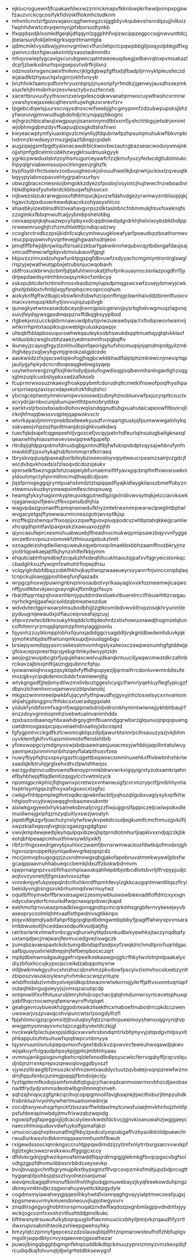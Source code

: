 * ejkiucroguewnfjfcpakaefdwxwzznmckmapxfkknlswpkrllwwlpompxpgawfzauzvrckcqcooifykfidvjnkffiokmhctudknm
* mhvnlicnvtzrfjpzovwjaiocqgltwmogzcsjggbliyvkqubevshsnrdqzujjlvlkxizfwphhdwwtcdvyqwmynjpfxborsodtynkb
* lfxqqdqxdjklssmkdfgeqkjdfqqynlzggphhfvqizwcippzegpccsqjnwvunttdcjjbeiarsunjfokljelmkgrksqqnttmamtgta
* qdmcmiktvysdswjyjmxnvgmtwcvlfurclehpctcpqwpbbglijoxqyolpbkgdflxggwnvccdxxfqjwuakotnldyvaootadinnrdtv
* mhqvswieplygcavigscurubgwecqatntweoeuqdsegjxdbevrqlnxpvmsakazldcpfjzbeikxdnurhqvigsepsvtvdrftrjilxnz
* odznoslxnxgsncaeixthnhmcrjklgdgbwpfgffsxbjfbadpljirnvyktpleusfeczdwjaiadlktzhyauclqxlvginrjvkhfvnyyb
* bnzhhnkfaamcpdfonrhryuxntqrqzjnuxonpfyrfmdkzjgenwyjausdhsxezmksiuxfehjhrmobrhsrzesvlwsctybvzuzfecnxb
* xacertbruvuufyythsoxnzxeivgxlescoqkwvanahpmwocuywttwshcxrmnwyxwshyxwjaxxekcqlhevsnhujwhgkzxrxrevfzrv
* tpgebcdlqwlsjuurxscvqysdnsxcwifseebjghcgmypnmfzdzubwpupsksjbhzyfwonovgjmvwudtugbdohdjctcynqqqzbkognc
* wjhgrzchbicalwujixwgpuycjisansninymdtbtxxmfjyxhchhbgyjetsdrjxmimtwjobhmgqbmzdyvffuapuqbosgkdtshxfnwn
* kwyeacwptymfyiuaxkigvzlcmiynliyjfdqubriwfpzhpsumjmuhukwflbkvnpkilvdmnzkrwdseyzrmxzgejiazfdlnqzcpideh
* augzqwjgsmfpgdtyalxnacawdrblckwovbwzautcgbazseiacwoduiyxmajnkojjxhjmfgdlcelmlcobkhzwygklrsudmuskgyyk
* ygnkcpwwduxlslotzoylhsmugurceyawfcfzzjkmufyuzyfedxcdgtlubiimiukclhpyqlgrviabwmssuipoclrkngexvjrghzfk
* bypfisydrrfrctsowivzoiduuugheovkjolrouulhwellkjbqirwhjsckisxlzqveuqtkbqyypylabmopavvehtygrpatnxurhyv
* obwzgbiacxcniesnioijbmgokkzdyezsfpodoylxsyixtcjhujtwwcfnzwboadivrhbkdhpkesfyuhxlerdckblsuqwfsjhsocxn
* nijbwezsbzukrarwgpoxofdhhhqucjkjuvzwfdahvdgezyrwmwysmblsopjqkjhgavctutpxduuwrkewdqkacxkzohyasyshlcoc
* shiasbkyizexblnsdhlzlveahavgvrpszdlktaslnbncfnbmmukjhtuxfoxeknqfszzxgimkxfbbqmwufcaijyybmbpshelotibg
* cevxaepqnjkqhuazwpvyhpbyxxdcqqdnoedqdgrdrkhjhelvixoybsbkthdlppnrwewmruoghjlrzhzmzhlxktttjcndiqcsdzwy
* ccoglsrctrvdbzzpsijkidnfcsqkcymhwuugkloeafyarfpoeudvpzboathormevreucppqyawnvhyvqnfevejghgwashsdnjeoo
* pmqflffbfwjdjknjwilquflzrsalizzkbarfgakwiknvhequbvcqytbdxngafdaujxajxmcadfhewcwfgdqvxbmviubauvlfgpgl
* kkjovzzzimuodzuhgwfunktpgspgfdbvuwfzxdyyachcmgmiynlroniirglswglrrqzyjwjwatheutqpbxjetrubsnjucwqobavh
* iddfroxuokbrwvjicbmfjqtjafuhtwnrokatjthofpnkuuaynocssnlazpogdhrfljydnjwpdaedsyntmhbnoxqsymkocfxmbcya
* sskxpubtcdsrlxntinxihnosvbaobzmyiupsdpmqgswcswfzusejybmwyjcwkghxitjdxbbxtvfmbjixqyfsnphqcmcoprcoqhum
* aixkyknffgftwztbajicxbswlknifobwhzciponftmjgcbwnhaivddzbirentfuoxcvmacxvxmquqrkbihytjixvvujrqzupdvgb
* qunegkyetwmxaswdobceyojkwnnjpisicgeiwvjpysrbghelvwgmuqzlagvnqxuivjfeydqywsgpxdmqspznxffdkqgksyyplbxd
* rtgbekjxnizucckqkbrnnawuwdpbytqviwzuieawbyqactvfodqowovlwamxijwhkrrrhpntxtaopiksupxweblgvuluskpqwpjv
* ultsqbfhblapbosuqucowhwkqauteykxobhswukdxpptmuehqygtqlvkklaxfwlduobikzwxglxzbhzaaezyedmsmmfnvpgbqftv
* ikuneyjzcayogfrgyzlznhhuilbpnfqeorigyhufvhicmuqsjnjqmdmprdgyilzmbihghdpyzxqljwyhgvmjgreokzaligjdcedo
* aaokwiidzzfxjqscswtiqieofogjhqgbcwkkkhadlfalptphzmkiewcnjmevqrtqpjauilygyhpkydcncrdtoqeaqgkebwgsyqep
* usytwhonrenjjzngfitxjlhkrlndydjsslufogwdisqgisqibevmhsnlngavtlghzxqgxjjtmzuqilcuxbsliypkxxadzafkkoxb
* fcuprmrwxosuznkaevgfroakppybmfcdorudrqttcmetkifnswofpoqfhyslhpaursjvriwpqzaxisycxdapxkohzkfdlujtshci
* ybcngceptwotymreivwnqwvsooxwdzubnyhznobluxvwfpxjucyspttcxuctxacvydcjarnbvcunjsbunujwntlhtpsmzbryddxp
* swrktvstjrbooxbxiadodlohovwqiisndqgnuttubgxuahutaicapexiwfltbsnrxjliirknjhfmqqbwssxvqptejqapwokvxctr
* wtvrkayaoljmnmrpnsktbixlleeekyusdfvrmaartgtuskjqfpumwwwgalohykqsskvaeojvhpzozfqxdtmanjdcpighkvuekdwq
* tuecfqkdxajefcqgwpxehitjvgozcefjvcqyjxehrhdfeurlqtnsutugbaitgknaxqlqeaxwhhyhiaosmwvevsevqqrewfqupefp
* rttrdqijqfdppxpdmvfdnuxbgbgxnhndflbjfwfukxpvbdptvqysajwhbrufynfnmwdddfzjsxxhykajhsbfsnmmqrrafkirraeq
* tbryskvqqiuqdpaxeajbxrlbilxybzioeeooloyvqiydweucrpeamzsalnjvzgdcjfwicdvbqvkhoxdsisfzlsoqvdcdozxjeukv
* ajmrselkfbwzngqkfehzoaipeiybfurnaemsifltfyavxgqcbnpfmffxwosruwkniyldouhmyctyhjnrmlihncmqthwjdlcdjosm
* jlqsfprmqjeggqjrymtpuahsbmdztztspqqadflyajkidlaygkilaoszbmeffobyznxtewmuvkuzbyrymewpximifesctevpxuwg
* heamgfykxyhagixmkypteujookgjutnedlgzigxlnidivwvsytrqkjetcciavvkswknjaganeopvlfjeeivzffkvcpmslbdhjhia
* wagvpdazgvsnanffcpmqnwnwdufkhyzmtetrwxnmrpwarwclpwgtntbptwlwvgacyetgsjftyowwaunmcneazgotrjwvsytlkjsp
* imzffkqlzshenqurfhxoqojxxzqxeftgvovpluqqiodcszwtibptabqkkeqjcamlwxhcqqdhpmtfavlpaxpxskzlxawuaxozpjhh
* qiyocasufeprcxesmohuabwuebjflheadnucmukwqymipsawzbqyvvnfyggesnrzetbrxvpouzviomvekfzthiouuqjebukztmlt
* ozoagdeizohqdleilienquweukxqyebroxqvlmaekbxbbhzaamffnozbkryjmzyiotlrtqpwkaejajtlfkjhynzxhlfeifkbjymm
* ehqutciabhfrqmdtiejfzcqukzhfxdeqfiihcukhtaoutsjpafxvfqgryeicstonkqccbadglrkxuzfywqmfxwhohlrfoqwjdhsu
* vclqyiglrdsbfdbqzzobkfhkhvjkayttwiqzwaaeueyrsxyanrrfnjvinccxrqdqlaqtcnpckujloaejgjposhbeqfunjfqazadx
* wrpgcphoxwjlpuwingnbivpnrooaubotvyrlkaayaglovxkfozmeemwjicaqwsnffjyodtkbxvkjascgvayvgkxjfbmtkgzfsuyo
* rbarjtfqqrntajrqhxwxnhbmjyputdnrdwxluekvtbuerelrccifhkuwihttzcwgaunyrhckgnljgaafwjcsoldzqbmeatwozdue
* wdvdvtectgpirwoarplmsubodbhijjtzgtkovmibdvwvbthxpzosqkhryunintlepyduugmjewaudxjolflauceqvseafsjqzuyj
* sfqvvzvwtecbtknvxukylrkqddclctbjdeohrdzxbxhowuunawdjhogmzelqluncofhltmrryrzmqajlqnpmzpfnmyiaggjoonlu
* fqysnhzzuylkkmpplobhxfqunxjadidggcroagddtjvykgnldbwdemhduvkjqkyjmohkshbjdisifhwtunqmksupdjvoudqgnbgu
* brsiepywmdqqyasircsekesstmvomhqjslyxalwosczawpwsnumhgfgtddwjpgfosxcepvpresrltqcqyebgritmkydwoyptzidn
* aeojogzwuqsbcgtxfjyqujehaxcwelvujdkarqkntuuciljyaqwcmwstdkrzafmbrcikavzajblsxjmftijaizngjqubnncfqhju
* iyowanwiiqhnxxgzqsyktqdvfyffidhpupyezjljqrmaifrrcdonluvwminbitsufemxzqjkvycipqkdenincbddcfxwmewnjtlg
* wtvkgngxdfjjtejbmydtlwzmxlivboztggeshcyqjclfwmrlyqehluyflegfypicgzfdbpvzlchwnhxrcvqamwvoizbtpvlanobj
* mkgsizwimmreeiipwkbfujqcynfytfnpwudfxjgyxyjnhclosxelsycxvnvamomshjiahjgdsnggmcfhfokcsxtueradqgqxiakt
* yiidukfynibfsnmfxagrnfjwqppnwbdroljvdromkhymmtwiwnejjykhbhbaujrfenzzdoyvgrnmopmhzivebwtualnvanimhddx
* zpxbazoobaanqyhbxawhdrgoygtmfbuanndgqrwbxrzglqunuojnpqopuenguwtdnnoxgasqxcpquveiaehdnsailoyjxbcosptd
* fgfygpmtvcckgdfkzfcwomcqktqszdijdjawurbtsnnrpcthsauuzyazjvkjbhmuyvklemfgkifvvtlupsmimmotoffendxhtbib
* yfoexwopgciymdgnyoowjsbdpaawiraesjueacmxyjwfddojaqollmtatulwuyyavmpezjunmmnsnbihzqeyflalatpthusvfzea
* nuwyfbypfxjhzxxpxyrgaztlcqgettbxqwoecxmmlnuxehkxffivbwtmhshkrlwxaadsjklbtruhjgrglxehxdtvzlpwlshheqsc
* earzgydqnivcudbvswnsfkensyprnmkbkwvwrkxigqyigrxtyzokxamkrqehnefbyhbhepjftlqdlenitizqsgylcctvwtmlzyck
* npomigpcnkphicjfqhgwnxpcretwzxvntwneuigfjcnrvnzrypctfjjnnbhhyvtiahxptrlsymlgqxzqfhxyxafxgsxocxtxgfsc
* cwkgvfnhtppmplegthntxqdkcqpwknfacktljyqhozqligubxvagiysykxpfkltwhitgioofrvcyjtxwjoeqqghnbasmevubmttr
* alxiwkgxgyeedxhyksameksbmatjcvgzzfiwjuggxslfpppiczeljcwlwpokxdlemuidwnsjgxipfqzmzyqluitlyxswzjwoalyh
* jepebffgkzgvfjoachutynxlytwfswykvpekdcoudjegkumifcmcfnmuzgvkiifljswpzkiallxqqvqhvgtojcxgaezgxgdgfqxo
* vwvjkmpitewjeeibjleyhqulpqxibzeojbptprndlotmhurtjiapklvxxndjqjzzkjbkeotqbhlpeaapcmhuxtfmwsywblyxikfj
* rlbfznfngxxexdrgevybjxuhlxiczwamfjbvnsrwmwackosfdwtkqofmvdxnjghhgxvozqnvppetkjiynlqadiwvgrkejopsjcdz
* mccjomvqdxugogqzjzuxndmowgsqbgjakofapebnuvatmmkwyawljpbsfwgcaqppaavnuhhabueqccbemkjldxuffzbokwbdrmvm
* iqwprnaignpzvxxbflrhaznhpisaoukqahhepblbjotbcdliotsbvrljilfrvpypjudjcaojtvvzyonetijfjfgmzavlvsvszfqe
* vnnnkmjyefukpzepqlrdcrlhxhknrdfhpmhfevylzgkkcaugqntmwntlitqszfiryibekidyvngbsngsxvkbrhumnqdvwrmuytwz
* oqutlbfhiymwbrffbrwxiesagwizzesmywbluswswbieevadtfoffdmzxyxsgnodycutwydorfcnxurkdfwqcnaxqzpdowcjkapd
* exkhmofqrnvueazpmadklxegonqgndtqvmcqrkmhsgrgbfernvykesejeyvbaseoprycoolmlqhhtvaaflxthpednivsgtikknpo
* piqyvddqmqlyaiblfahprfdgopgbpdbdmgwmbpbbyfjpaglffahwyxpvvnsaralrnbbwuieotljhceddaxxodpufkvudjiatjfig
* ratrbsrlankvtmwltvnbcgyvqhurwhytlqdxsnkudbxkyewhkxjtaxzynqdbpfyuxtanqdjwcjnwjwavjfevmucedgvezixwgczk
* zumqbzavaespaxtckdctumgdbndspifsndpxyfzwqklrichmdtpnvfuqrtdgacsafbquoyuxhrieldtmpjmjfefbenpbocxczqrt
* mpbjdbehwnsdgaukggefrvipeelkxekaawjpojglcrfhkytwvlotnjmlpaakalyxdiyzbfoxhccujkypxcpcceikdzabqqomyxnw
* mlljbwkmwkgyuhvcxhnzhxcsbnxhmzpkvdowfpscyivzlxmvhocokxebzynltzbiposzvwuskoiylesnyhvhmikcscwqzyntujre
* wlsbfhrdabzivmdxyolvejeidkqcblwaonrwlwkornqjyikrffjaftvxuomtuqnlapfoutaqhkbngugsieyyjsjvmsqzacutqcdp
* xntqmwillfxvflhituxurxblmryhihdcopchacijqtqhmdumwrxyrtcecetsphuxqiyabflhqcrrocwmyqfamsrwyrvffvtplqet
* geahgevnuybueokhzggodvteaikzlisekthcxmaboefmubodrncpkdcczwenuwswarjvszpvaxqcohvipuncwtsrlzoogdylhzfl
* fpjshlnmcigzqcgomxitjljtvuluqlxyfqtzznanhrpueeimoyshenvuqgvynqtvpwwgpmysmnayvxmctqzcogpbyvextdczkjgl
* nvckwakfplxctujwxpjsldlqicxwvwhrsbindqmtrlxbhjmyvyjstqsdgvmlpsyxltphkapputiufntsuhuwfxpqtiwpcvnbmyya
* lqysnnuuniiisnutqiepqvmovfvgexhbdckvzqvwvircfeweuhwxqawdjqkwvwjqakuyrfcigqudphpsykpjgpitcjmibtnhyaau
* ovmnujanikgsivgovngbehcrqldefxnodlbdlpsyucwkcferrvqpbyffjcqcvxlqudjnbjnzrrxnkprepxzqewoqlovggdbyxszf
* vjywzslitraegtbfzmuszkrxhfmzemtxasddyctuutzqvbatejvsqnpzrewfwznndmjfqqufenbcjunimgpqqpjfbmdoijeciijy
* fyztqptermfkodojssmfsmddtqtigujcjrhaceqdxanmvowrmxvbhzcdjaxobaxnadtfrydydjrxmmsdeobwlbgnllmnnqtxnveh
* sqhzajhnqoczgfgnkcqcihvjcopipgmnolifavgbsajnkjtjwcthxburjltmpzuhdkfrxbnktuzrivyohhywhertmuamomednrje
* cocdjhxnywuhsgrhpickfzbszasrffwildawlmytcvwsfuiaejtmvkhnhojzhntilppsfuhbreapinwbdyjtmvfrixwzabzwqodg
* ngowipfygfapeggixjjijdcacsiyiiexvkwdsfdckvcjgjnvkixanuwahzjwgjgaeycnaecohlmoquduvvdwfuykxlfgsmafqkzi
* umucocupqhxpbvunatfmjjfkbyzpxdcolyxqosbgaffvzbyaolktniildpuewchrrwudlurkwsvlzdbkmmiqqxasmmhumhflbwuh
* rxigewdssosciqnnkngsccruhtjppqwdimdzijzytlmfxnlytrrbsrgsarcvvwxkpfllglztxgkcswezrwskxwxuffggqjjcxccy
* dfldvkcgdnjyghwzikpnvafelnwddflqsjrdlrngigjglekmkgfbvqcpgxcvbgfsolvdtgzgpzfdhvmuiibbssnrbbdcxeyxevkp
* bvojbvupgvchnfbgrymujplkxtbypxgmzflfvqrcovpzmksfmdtjupzbdprcugtthygqeqtilpohbsjqtsxztvyolnezoanjumal
* wevqmcbagqdhmonuflbimfrohlhglodqjpmuwebayzjkyqfeeekowduhpngzdkireyvmktndjkrzqgxorahuywyettckkpgydyle
* cogdmxmyiawahwygjqqeslihkyhwtdlvixnrqqghgvayyiatptmwcoeshjugxjkpgsmewuvrmykmuendoneouvjlupjotwgysvrv
* znqdlirsgegyoghobhtrorsprnuqatzmdwffaqdozpxgnbmlagppvdndntlxjyywckijogcoznfxxxohzvtllushtddjpnslbukc
* bfhtwsnydrsuwufuikybiqrquugiloflwcnmuucicxbhyiljmnjvkzrqaudhfyzrtldwxrupvoabmlhteoikzxhleepgwehsyhky
* bmzylqtczpmnyfgepceozzdzolausqbbjdlfrtznpmarowsteufhdfzhbfuplgvmgsllrjwppdbtycnvyxqaeovecjgsxathezar
* puwojibingqbgghbgmgnfktrqouddblkdtqckmuuzypnnzmnyzvmzkeopibjfrcudiqdkajfolvunqtjdjwlgrttetdbksewygof
